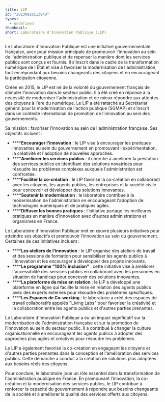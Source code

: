 ```yaml
---
title: LIP
id: "20230928113943"
types:
  - undefined
thumbnail: 
short: Laboratoire d'Innovation Publique (LIP)
---
```

Le Laboratoire d'Innovation Publique est une initiative gouvernementale française, avec pour mission principale de promouvoir l'innovation au sein de l'administration publique et de repenser la manière dont les services publics sont conçus et fournis. Il s'inscrit dans le cadre de la transformation numérique de l'État et vise à favoriser la modernisation de l'administration, tout en répondant aux besoins changeants des citoyens et en encourageant la participation citoyenne. 

Créée en 2015, le LIP est né de la volonté du gouvernement français de stimuler l'innovation dans le secteur public. Il a été créé en réponse à la nécessité de moderniser l'administration et de mieux répondre aux attentes des citoyens à l'ère du numérique. Le LIP a été rattaché au Secrétariat général pour la modernisation de l'action publique (SGMAP) et s'inscrit dans un contexte international de promotion de l'innovation au sein des gouvernements.

Sa mission : favoriser l'innovation au sein de l'administration française. Ses objectifs incluent :

*   ******Encourager l'innovation** : le LIP vise à encourager les pratiques innovantes au sein du gouvernement en promouvant l'expérimentation, la créativité et l'adoption de nouvelles approches.
*   ******Améliorer les services publics** : il cherche à améliorer la prestation des services publics en identifiant des solutions novatrices pour résoudre les problèmes complexes auxquels l'administration est confrontée.
*   ******Faciliter la co-création** : le LIP favorise la co-création en collaborant avec les citoyens, les agents publics, les entreprises et la société civile pour concevoir et développer des solutions innovantes.
*   ******Soutenir la modernisation** : le laboratoire contribue à la modernisation de l'administration en encourageant l'adoption de technologies numériques et de pratiques agiles.
*   ******Diffuser les bonnes pratiques** : l’initiative partage les meilleures pratiques en matière d'innovation avec d'autres administrations et organismes en France.

Le Laboratoire d'Innovation Publique met en œuvre plusieurs initiatives pour atteindre ses objectifs et promouvoir l'innovation au sein du gouvernement. Certaines de ces initiatives incluent :

*   ******Les ateliers de l'innovation** : le LIP organise des ateliers de travail et des sessions de formation pour sensibiliser les agents publics à l'innovation et les encourager à développer des projets innovants.
*   ******Le programme "100% inclusion"** : cette initiative vise à améliorer l'accessibilité des services publics en collaborant avec les personnes en situation de handicap pour concevoir des solutions innovantes.
*   ******La plateforme de mise en relation** : le LIP a développé une plateforme en ligne qui facilite la mise en relation des agents publics avec des experts externes pour résoudre des problèmes spécifiques.
*   ******Les Espaces de Co-working** : le laboratoire a créé des espaces de travail collaboratifs appelés "Living Labs" pour favoriser la créativité et la collaboration entre les agents publics et d'autres parties prenantes.

Le Laboratoire d'Innovation Publique a eu un impact significatif sur la modernisation de l'administration française et sur la promotion de l'innovation au sein du secteur public. Il a contribué à changer la culture organisationnelle en encourageant les agents publics à adopter des approches plus agiles et créatives pour résoudre les problèmes.

Le LIP a également favorisé la co-création en engageant les citoyens et d'autres parties prenantes dans la conception et l'amélioration des services publics. Cette démarche a conduit à la création de solutions plus adaptées aux besoins réels des citoyens.

Pour conclure, le laboratoire joue un rôle essentiel dans la transformation de l'administration publique en France. En promouvant l'innovation, la co-création et la modernisation des services publics, le LIP contribue à renforcer la capacité du gouvernement à répondre aux besoins changeants de la société et à améliorer la qualité des services offerts aux citoyens.
